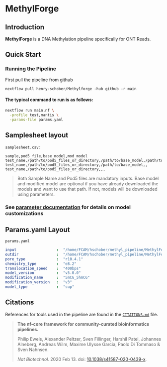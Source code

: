 # MethylForge

## Introduction

**MethylForge** is a DNA Methylation pipeline specifically for ONT Reads. 

## Quick Start

### Running the Pipeline

First pull the pipeline from github

`nextflow pull henry-schober/Methylforge -hub github -r main`

#### The typical command to run is as follows:

```bash
nextflow run main.nf \
  -profile test,mantis \
  -params-file params.yaml
```

## Samplesheet layout

`samplesheet.csv`:

```csv
sample,pod5_file,base_model,mod_model
test_name,/path/to/pod5_files_or_directory,/path/to/base_model,/path/to/modified_model
test_name,/path/to/pod5_files_or_directory,/path/to/base_model,,
test_name,/path/to/pod5_files_or_directory,,,
```

> Both Sample Name and Pod5 files are mandatory inputs. Base model and modified model are optional if you have already downloaded the models and want to use that path. If not, models will be downloaded using parameters.

### See [parameter documentation](./docs/Parameters.md) for details on model customizations

## Params.yaml Layout

`params.yaml`

```yaml
input                  :  "/home/FCAM/hschober/methyl_pipeline/MethylForge/qc-nf/samplesheet.csv"
outdir                 :  "/home/FCAM/hschober/methyl_pipeline/MethylForge/test_output"
pore_type              :  "r10.4.1"
chemistry_type         :  "e8.2"
translocation_speed    :  "400bps"
model_version          :  "v5.0.0"
modification_name      :  "5mCG_5hmCG"
modification_version   :  "v3"
model_type             :  "sup"
```


## Citations

References for tools used in the pipeline are found in the [`CITATIONS.md`](CITATIONS.md) file.

> **The nf-core framework for community-curated bioinformatics pipelines.**
>
> Philip Ewels, Alexander Peltzer, Sven Fillinger, Harshil Patel, Johannes Alneberg, Andreas Wilm, Maxime Ulysse Garcia, Paolo Di Tommaso & Sven Nahnsen.
>
> _Nat Biotechnol._ 2020 Feb 13. doi: [10.1038/s41587-020-0439-x](https://dx.doi.org/10.1038/s41587-020-0439-x).
